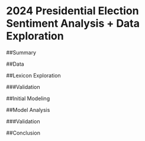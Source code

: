 # 2024 Presidential Election Sentiment Analysis + Data Exploration

##Summary

##Data

##Lexicon Exploration

###Validation

##Initial Modeling

##Model Analysis

###Validation

##Conclusion
